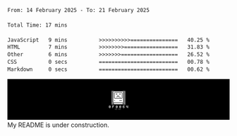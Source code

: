<!--START_SECTION:waka-->

```txt
From: 14 February 2025 - To: 21 February 2025

Total Time: 17 mins

JavaScript   9 mins          >>>>>>>>>>===============   40.25 %
HTML         7 mins          >>>>>>>>=================   31.83 %
Other        6 mins          >>>>>>>==================   26.52 %
CSS          0 secs          =========================   00.78 %
Markdown     0 secs          =========================   00.62 %
```

<!--END_SECTION:waka-->

<img src="https://raw.githubusercontent.com/n3xta/image-hosting/main/img/202411032331174.png"/>
My README is under construction. 
